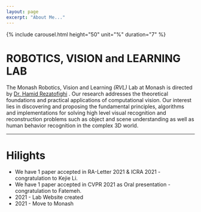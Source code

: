 ```yaml
---
layout: page
excerpt: "About Me..."
---
```


<style>
 .grid {
  display: flex;
 }
.col-1-2 {
  flex: 1;
}
.cole-1-2:last-child {
  margin-left: 20px;
}
</style>

{% include carousel.html height="50" unit="%" duration="7" %}    

# ROBOTICS, VISION and LEARNING LAB
The Monash Robotics, Vision and Learning *(RVL)* Lab at Monash is directed by [Dr. Hamid Rezatofighi](https://research.monash.edu/en/persons/hamid-rezatofighi)
. Our research addresses the theoretical foundations and practical applications of computational vision. Our interest lies in discovering and proposing the fundamental principles, algorithms and implementations for solving high level visual recognition and reconstruction problems such as object and scene understanding as well as human behavior recognition in the complex 3D world.   

---
# Hilights
- We have 1 paper accepted in RA-Letter 2021 & ICRA 2021 - congratulation to Kejie Li.
- We have 1 paper accepted in CVPR 2021 as Oral presentation - congratulation to Fatemeh.
- 2021 - Lab Website created
- 2021 - Move to Monash